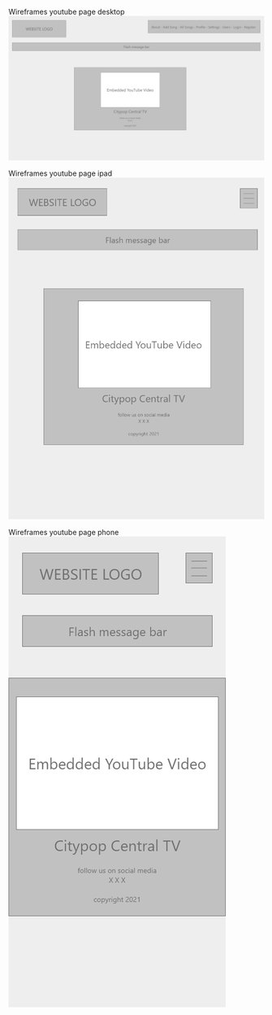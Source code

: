 


<span>Wireframes youtube page desktop</span><br>
<img src="youtube-desktop.png" alt="Wireframes youtube page desktop">

<span>Wireframes youtube page ipad</span><br>
<img src="youtube-ipad.png" alt="Wireframes youtube page ipad">

<span>Wireframes youtube page phone</span><br>
<img src="youtube-phone.png" alt="Wireframes youtube page phone">